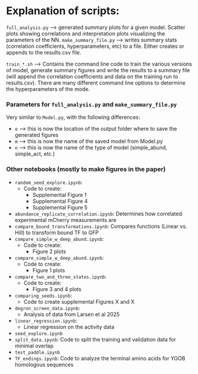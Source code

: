
# Explanation of scripts: 


`full_analysis.py` --> generated summary plots for a given model. Scatter plots showing correlations and interpretation plots visualizing the parameters of the NN. 
`make_summary_file.py` --> writes summary stats (correlation coefficients, hyperparameters, etc) to a file. Either creates or appends to the results.csv file. 

`train_*.sh` --> Contains the command line code to train the various versions of model, generate summary figures and write the results to a summary file (will append the correlation coefficients and data on the training run to results.csv). There are many different command line options to determine the hyperparameters of the mode. 

### Parameters for `full_analysis.py` and `make_summary_file.py`
Very similar to `Model.py`, with the following differences: 
- `o` --> this is now the location of the output folder where to save the generated figures
- `m` --> this is now the name of the saved model from Model.py
- `n` --> this is now the name of the type of model (simple_abund, simple_act, etc.)


### Other notebooks (mostly to make figures in the paper)
- `random_seed_explore.ipynb`:
	- Code to create:
		- Supplemental Figure 1
		- Supplemental Figure 4
		- Supplemental Figure 5
- `abundance_replicate_correlation.ipynb`: Determines how correlated experimental mCherry measurements are
- `compare_bound_transformations.ipynb`: Compares functions (Linear vs. Hill) to transform bound TF to GFP
- `compare_simple_w_deep_abund.ipynb`:
  	- Code to create:
  		- Figure 2 plots
- `compare_simple_w_deep_abund.ipynb`:
	- Code to create:
 		- Figure 1 plots
- `compare_two_and_three_states.ipynb`:
	- Code to create:
 		- Figure 3 and 4 plots
- `comparing_seeds.ipynb`:
	- Code to create supplemental Figures X and X
- `degron_screen_data.ipynb`:
 	- Analysis of data from Larsen et al 2025
- `linear_regression.ipynb`:
  	- Linear regression on the activity data
-  `seed_explore.ipynb`
-  `split_data.ipynb`: Code to split the training and validation data for minimal overlap
-  `test_paddle.ipynb`
-  `TF_endings.ipynb`: Code to analyze the terminal amino acids for YGOB homologous sequences
 
